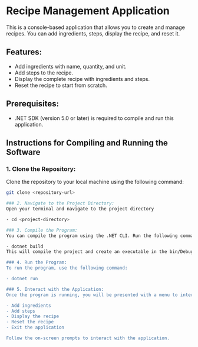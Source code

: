 # Recipe Management Application

This is a console-based application that allows you to create and manage recipes. You can add ingredients, steps, display the recipe, and reset it.

## Features:
- Add ingredients with name, quantity, and unit.
- Add steps to the recipe.
- Display the complete recipe with ingredients and steps.
- Reset the recipe to start from scratch.

## Prerequisites:
- .NET SDK (version 5.0 or later) is required to compile and run this application.

## Instructions for Compiling and Running the Software

### 1. Clone the Repository:
Clone the repository to your local machine using the following command:

```bash
git clone <repository-url>

### 2. Navigate to the Project Directory:
Open your terminal and navigate to the project directory

- cd <project-directory>

### 3. Compile the Program:
You can compile the program using the .NET CLI. Run the following command in the project directory:

- dotnet build
This will compile the project and create an executable in the bin/Debug/net5.0 (or the version you're using) directory.

### 4. Run the Program:
To run the program, use the following command:

- dotnet run

### 5. Interact with the Application:
Once the program is running, you will be presented with a menu to interact with. You can choose to:

- Add ingredients
- Add steps
- Display the recipe
- Reset the recipe
- Exit the application

Follow the on-screen prompts to interact with the application.


